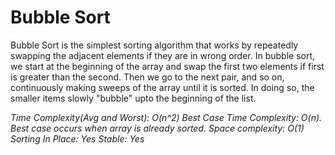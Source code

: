 #  Bubble Sort

Bubble Sort is the simplest sorting algorithm that works by repeatedly swapping the adjacent elements if they are in wrong order.
In bubble sort, we start at the beginning of the array and swap the first two elements if first is greater than the second. Then we go to the next pair, and so on, continuously making sweeps of the array until it is sorted. In doing so, the smaller items slowly "bubble" upto the beginning of the list.

_Time Complexity(Avg and Worst): O(n^2)_
_Best Case Time Complexity: O(n). Best case occurs when array is already sorted._
_Space complexity: O(1)_
_Sorting In Place: Yes_
_Stable: Yes_